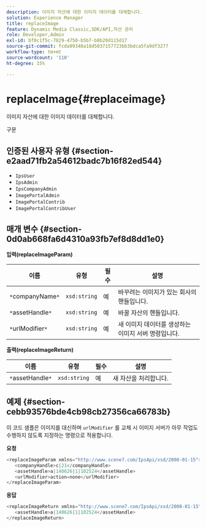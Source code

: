 ```yaml
---
description: 이미지 자산에 대한 이미지 데이터를 대체합니다.
solution: Experience Manager
title: replaceImage
feature: Dynamic Media Classic,SDK/API,자산 관리
role: Developer,Admin
exl-id: bf8c1f5c-7829-4750-b5b7-b8b20d115d17
source-git-commit: fcda99340a18d5037157723bb3bdca5fa9df3277
workflow-type: tm+mt
source-wordcount: '110'
ht-degree: 15%

---
```


# replaceImage{#replaceimage}

이미지 자산에 대한 이미지 데이터를 대체합니다.

구문

## 인증된 사용자 유형 {#section-e2aad71fb2a54612badc7b16f82ed544}

* `IpsUser`
* `IpsAdmin`
* `IpsCompanyAdmin`
* `ImagePortalAdmin`
* `ImagePortalContrib`
* `ImagePortalContribUser`

## 매개 변수 {#section-0d0ab668fa6d4310a93fb7ef8d8dd1e0}

**입력(replaceImageParam)**

| 이름 | 유형 | 필수 | 설명 |
|---|---|---|---|
| `*`companyName`*` | `xsd:string` | 예 | 바꾸려는 이미지가 있는 회사의 핸들입니다. |
| `*`assetHandle`*` | `xsd:string` | 예 | 바꿀 자산의 핸들입니다. |
| `*`urlModifier`*` | `xsd:string` | 예 | 새 이미지 데이터를 생성하는 이미지 서버 명령입니다. |

**출력(replaceImageReturn)**

| 이름 | 유형 | 필수 | 설명 |
|---|---|---|---|
| `*`assetHandle`*` | `xsd:string` | 예 | 새 자산을 처리합니다. |

## 예제 {#section-cebb93576bde4cb98cb27356ca66783b}

이 코드 샘플은 이미지를 대신하며 `urlModifier` 를 교체 시 이미지 서버가 아무 작업도 수행하지 않도록 지정하는 명령으로 적용합니다.

**요청**

```java
<replaceImageParam xmlns="http://www.scene7.com/IpsApi/xsd/2008-01-15">
   <companyHandle>c|21</companyHandle>
   <assetHandle>a|140626|1|102524</assetHandle>
   <urlModifier>action=none</urlModifier>
</replaceImageParam>
```

**응답**

```java
<replaceImageReturn xmlns="http://www.scene7.com/IpsApi/xsd/2008-01-15">
   <assetHandle>a|140626|1|102524</assetHandle>
</replaceImageReturn>
```
